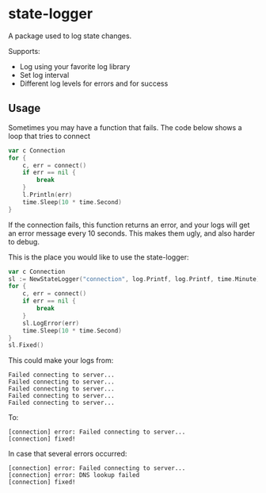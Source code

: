 # state-logger

A package used to log state changes.

Supports:
* Log using your favorite log library
* Set log interval
* Different log levels for errors and for success

## Usage

Sometimes you may have a function that fails.
The code below shows a loop that tries to connect

```go
var c Connection
for {
    c, err = connect()
    if err == nil {
        break
    }
    l.Println(err)
    time.Sleep(10 * time.Second)
}
```

If the connection fails, this function returns an error, and
your logs will get an error message every 10 seconds.
This makes them ugly, and also harder to debug.

This is the place you would like to use the state-logger:

```go
var c Connection
sl := NewStateLogger("connection", log.Printf, log.Printf, time.Minute)
for {
    c, err = connect()
    if err == nil {
        break
    }
    sl.LogError(err)
    time.Sleep(10 * time.Second)
}
sl.Fixed()
```

This could make your logs from:

```
Failed connecting to server...
Failed connecting to server...
Failed connecting to server...
Failed connecting to server...
Failed connecting to server...
```

To:
```
[connection] error: Failed connecting to server... 
[connection] fixed!
```

In case that several errors occurred:
```
[connection] error: Failed connecting to server... 
[connection] error: DNS lookup failed
[connection] fixed!
```
